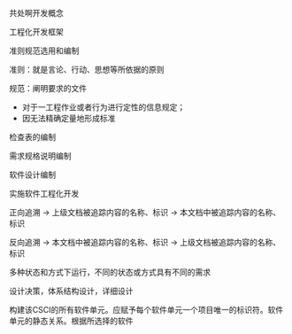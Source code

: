 共处啊开发概念



工程化开发框架



准则规范选用和编制

准则：就是言论、行动、思想等所依据的原则

规范：阐明要求的文件

- 对于一工程作业或者行为进行定性的信息规定；
- 因无法精确定量地形成标准

检查表的编制



需求规格说明编制



软件设计编制



实施软件工程化开发



正向追溯 -> 上级文档被追踪内容的名称、标识 ->  本文档中被追踪内容的名称、标识

反向追溯 -> 本文档中被追踪内容的名称、标识 ->  上级文档被追踪内容的名称、标识

多种状态和方式下运行，不同的状态或方式具有不同的需求



设计决策，体系结构设计，详细设计



构建该CSCI的所有软件单元。应赋予每个软件单元一个项目唯一的标识符。软件单元的静态关系。根据所选择的软件
